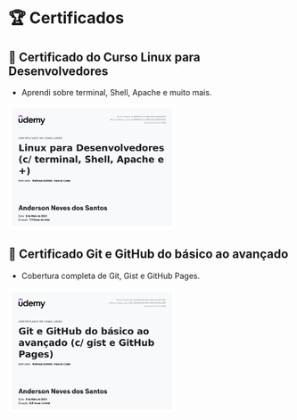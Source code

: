 # 🏆 Certificados

## 📜 Certificado do Curso Linux para Desenvolvedores
- Aprendi sobre terminal, Shell, Apache e muito mais.
<img src="certificados/Linux_para_Desenvolvedores.jpg" alt="Curso Linux para Desenvolvedores" width="300">

## 📜 Certificado Git e GitHub do básico ao avançado
- Cobertura completa de Git, Gist e GitHub Pages.
<img src="certificados/Git_e_GitHub_do_básico_ao_avançado.jpg" alt="Curso Git e GitHub do básico ao avançado" width="300">
